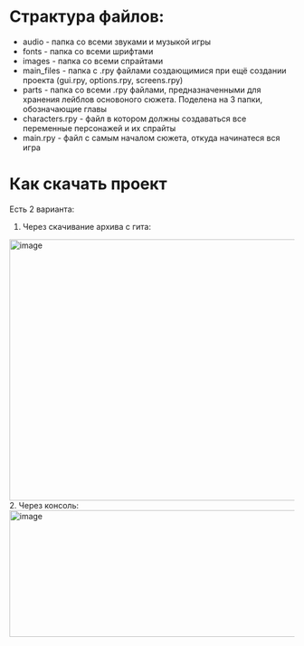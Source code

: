 # Страктура файлов:

- audio - папка со всеми звуками и музыкой игры
- fonts - папка со всеми шрифтами
- images - папка со всеми спрайтами
- main_files - папка с .rpy файлами создающимися при ещё создании проекта (gui.rpy, options.rpy, screens.rpy)
- parts - папка со всеми .rpy файлами, предназначенными для хранения лейблов основоного сюжета. Поделена на 3 папки, обозначающие главы
- characters.rpy - файл в котором должны создаваться все переменные персонажей и их спрайты
- main.rpy - файл с самым началом сюжета, откуда начинатеся вся игра


# Как скачать проект
Есть 2 варианта:
1. Через скачивание архива с гита:
  <img width="1565" height="462" alt="image" src="https://github.com/user-attachments/assets/afe8bc11-71b8-42d0-bc6a-1e92a1cf9960" />
2. Через консоль:
   <img width="931" height="224" alt="image" src="https://github.com/user-attachments/assets/52c627c7-d6d4-4792-8a40-dd2a4637a22c" />

